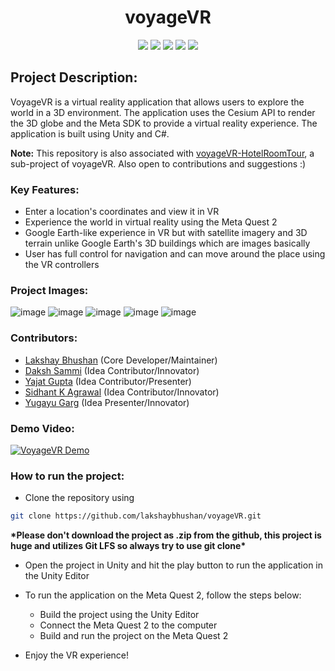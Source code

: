 <h1 align="center"> voyageVR </h1>

<p align="center">

<img src ="https://img.shields.io/badge/c%23-4D94FF.svg?style=for-the-badge&logo=c-sharp&logoColor=white">
<img src ="https://img.shields.io/badge/unity-%23000000.svg?style=for-the-badge&logo=unity&logoColor=white">
<img src ="https://img.shields.io/badge/Cesium-6CADDF.svg?style=for-the-badge&logo=Cesium&logoColor=white">
<img src ="https://img.shields.io/badge/Google%20Maps-4285F4.svg?style=for-the-badge&logo=Google-Maps&logoColor=white">
<img src ="https://img.shields.io/badge/Meta-0467DF.svg?style=for-the-badge&logo=Meta&logoColor=white">

</p>

## Project Description:

VoyageVR is a virtual reality application that allows users to explore the world in a 3D environment. The application uses the Cesium API to render the 3D globe and the Meta SDK to provide a virtual reality experience. The application is built using Unity and C#.

**Note:** This repository is also associated with [voyageVR-HotelRoomTour](https://github.com/lakshaybhushan/voyageVR-HotelRoomTour), a sub-project of voyageVR. Also open to contributions and suggestions :)

### Key Features:

- Enter a location's coordinates and view it in VR
- Experience the world in virtual reality using the Meta Quest 2
- Google Earth-like experience in VR but with satellite imagery and 3D terrain unlike Google Earth's 3D buildings which are images basically
- User has full control for navigation and can move around the place using the VR controllers

### Project Images:

![image](/Images/voyageVR-1.png)
![image](/Images/voyageVR-2.png)
![image](/Images/voyageVR-3.png)
![image](/Images/voyageVR-4.png)
![image](/Images/voyageVR-5.png)

### Contributors:

- [Lakshay Bhushan](https://github.com/lakshaybhushan) (Core Developer/Maintainer)
- [Daksh Sammi](https://github.com/DakshSammi) (Idea Contributor/Innovator)
- [Yajat Gupta](https://github.com/YajatGupta22?tab=repositories) (Idea Contributor/Presenter)
- [Sidhant K Agrawal](https://www.linkedin.com/in/sidhant-kumar-agrawal-115a4822a/) (Idea Contributor/Innovator)
- [Yugayu Garg](https://github.com/yug1110) (Idea Presenter/Innovator)

### Demo Video:

[![VoyageVR Demo](https://tuberanker.com/storage/images/data/can-i-use-someone-elses-video-on-my-youtube-channel.png)](https://youtu.be/XRB4R5pSy2Yh)

### How to run the project:

- Clone the repository using

```bash
git clone https://github.com/lakshaybhushan/voyageVR.git
```

**\*Please don't download the project as **.zip** from the github, this project is huge and utilizes Git LFS so always try to use git clone\***

- Open the project in Unity and hit the play button to run the application in the Unity Editor

- To run the application on the Meta Quest 2, follow the steps below:

  - Build the project using the Unity Editor
  - Connect the Meta Quest 2 to the computer
  - Build and run the project on the Meta Quest 2

- Enjoy the VR experience!
